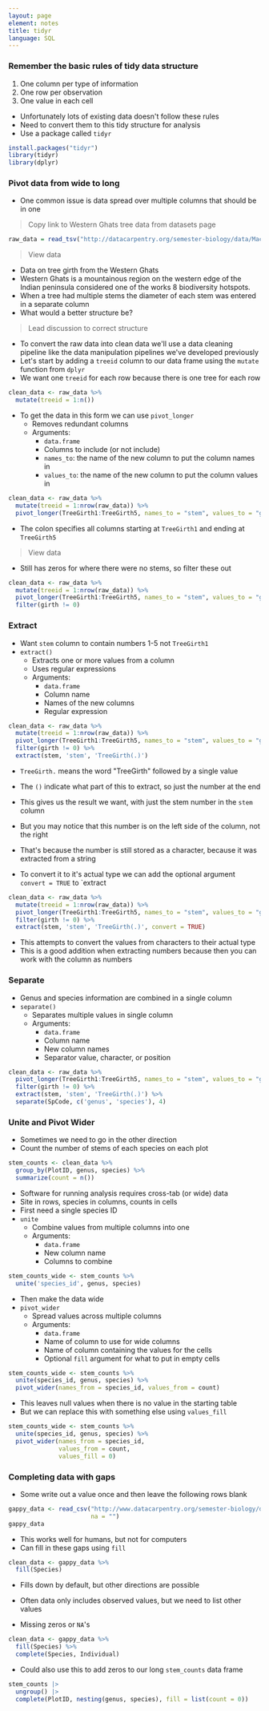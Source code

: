 ```yaml
---
layout: page
element: notes
title: tidyr
language: SQL
---
```


### Remember the basic rules of tidy data structure

1. One column per type of information
2. One row per observation
3. One value in each cell

* Unfortunately lots of existing data doesn't follow these rules
* Need to convert them to this tidy structure for analysis
* Use a package called `tidyr`

```r
install.packages("tidyr")
library(tidyr)
library(dplyr)
```

### Pivot data from wide to long

* One common issue is data spread over multiple columns that should be in one

> Copy link to Western Ghats tree data from datasets page

```r
raw_data = read_tsv("http://datacarpentry.org/semester-biology/data/Macroplot_data_Rev.txt")
```

> View data

* Data on tree girth from the Western Ghats
* Western Ghats is a mountainous region on the western edge of the Indian peninsula considered one of the works 8 biodiversity hotspots. 
* When a tree had multiple stems the diameter of each stem was entered in a separate column
* What would a better structure be?

> Lead discussion to correct structure

* To convert the raw data into clean data we'll use a data cleaning pipeline like the data manipulation pipelines we've developed previously
* Let's start by adding a `treeid` column to our data frame using the `mutate` function from `dplyr`
* We want one `treeid` for each row because there is one tree for each row

```r
clean_data <- raw_data %>%
  mutate(treeid = 1:n())
```

* To get the data in this form we can use `pivot_longer`
    * Removes redundant columns
    * Arguments:
        * `data.frame`
        * Columns to include (or not include)
        * `names_to`: the name of the new column to put the column names in
        * `values_to`: the name of the new column to put the column values in

```r
clean_data <- raw_data %>%
  mutate(treeid = 1:nrow(raw_data)) %>%
  pivot_longer(TreeGirth1:TreeGirth5, names_to = "stem", values_to = "girth")
```

* The colon specifies all columns starting at `TreeGirth1` and ending at `TreeGirth5`

> View data

* Still has zeros for where there were no stems, so filter these out

```r
clean_data <- raw_data %>%
  mutate(treeid = 1:nrow(raw_data)) %>%
  pivot_longer(TreeGirth1:TreeGirth5, names_to = "stem", values_to = "girth") %>%
  filter(girth != 0)
```

### Extract

* Want `stem` column to contain numbers 1-5 not `TreeGirth1`
* `extract()`
    * Extracts one or more values from a column
    * Uses regular expressions
    * Arguments:
        * `data.frame`
        * Column name
        * Names of the new columns
        * Regular expression

```r
clean_data <- raw_data %>%
  mutate(treeid = 1:nrow(raw_data)) %>%
  pivot_longer(TreeGirth1:TreeGirth5, names_to = "stem", values_to = "girth") %>%
  filter(girth != 0) %>%
  extract(stem, 'stem', 'TreeGirth(.)')
```

* `TreeGirth.` means the word "TreeGirth" followed by a single value
* The `()` indicate what part of this to extract, so just the number at the end

* This gives us the result we want, with just the stem number in the `stem` column
* But you may notice that this number is on the left side of the column, not the right
* That's because the number is still stored as a character, because it was extracted from a string
* To convert it to it's actual type we can add the optional argument `convert = TRUE` to `extract

```r
clean_data <- raw_data %>%
  mutate(treeid = 1:nrow(raw_data)) %>%
  pivot_longer(TreeGirth1:TreeGirth5, names_to = "stem", values_to = "girth") %>%
  filter(girth != 0) %>%
  extract(stem, 'stem', 'TreeGirth(.)', convert = TRUE)
```

* This attempts to convert the values from characters to their actual type
* This is a good addition when extracting numbers because then you can work with the column as numbers

### Separate

* Genus and species information are combined in a single column
* `separate()`
    * Separates multiple values in single column
    * Arguments:
        * `data.frame`
        * Column name
        * New column names
        * Separator value, character, or position

```r
clean_data <- raw_data %>%
  pivot_longer(TreeGirth1:TreeGirth5, names_to = "stem", values_to = "girth") %>%
  filter(girth != 0) %>%
  extract(stem, 'stem', 'TreeGirth(.)') %>%
  separate(SpCode, c('genus', 'species'), 4)
```

### Unite and Pivot Wider

* Sometimes we need to go in the other direction
* Count the number of stems of each species on each plot

```r
stem_counts <- clean_data %>% 
  group_by(PlotID, genus, species) %>% 
  summarize(count = n())
```

* Software for running analysis requires cross-tab (or wide) data
* Site in rows, species in columns, counts in cells
* First need a single species ID
* `unite`
    * Combine values from multiple columns into one
    * Arguments:
        * `data.frame`
        * New column name
        * Columns to combine

```r
stem_counts_wide <- stem_counts %>% 
  unite('species_id', genus, species)
```

* Then make the data wide
* `pivot_wider`
    * Spread values across multiple columns
    * Arguments:
        * `data.frame`
        * Name of column to use for wide columns
        * Name of column containing the values for the cells
        * Optional `fill` argument for what to put in empty cells

```r
stem_counts_wide <- stem_counts %>% 
  unite(species_id, genus, species) %>%
  pivot_wider(names_from = species_id, values_from = count)
```

* This leaves null values when there is no value in the starting table
* But we can replace this with something else using `values_fill`

```r
stem_counts_wide <- stem_counts %>% 
  unite(species_id, genus, species) %>%
  pivot_wider(names_from = species_id,
              values_from = count,
              values_fill = 0)
```

### Completing data with gaps

* Some write out a value once and then leave the following rows blank

```r
gappy_data <- read_csv("http://www.datacarpentry.org/semester-biology/data/gappy-data.csv",
                       na = "")
gappy_data
```

* This works well for humans, but not for computers
* Can fill in these gaps using `fill`

```r
clean_data <- gappy_data %>%
  fill(Species)
```

* Fills down by default, but other directions are possible

* Often data only includes observed values, but we need to list other values
* Missing zeros or `NA`'s
  
```r
clean_data <- gappy_data %>%
  fill(Species) %>%
  complete(Species, Individual)
```

* Could also use this to add zeros to our long `stem_counts` data frame

```r
stem_counts |>
  ungroup() |>
  complete(PlotID, nesting(genus, species), fill = list(count = 0))
```